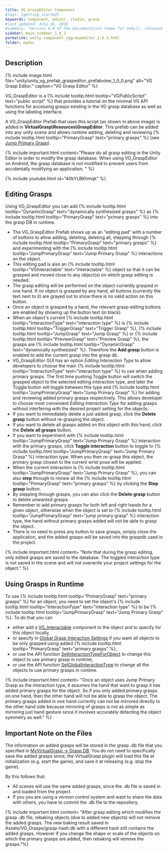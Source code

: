 ```yaml
---
title: VG_GraspEditor Component
#tags: [getting_started]
keywords: component, editor, studio, grasp
#last_updated: July 16, 2016
#summary: "Version 6.0 of the Documentation theme for Jekyll, released July 4, 2016, implements relative links so you can view the files offline or on any server without configuring urls and baseurls. Additionally, you can store pages in subdirectories. Templates for alerts and images are available."
sidebar: main_sidebar_1_6_3
permalink: unity_component_vggraspeditor.1.6.3.html
folder: mydoc
---
```


## Description 

{% include image.html file="unity/unity_vg_prefab_graspeditor_prefabview_1_0_0.png" alt="VG Grasp Editor." caption="VG Grasp Editor" %}

VG_GraspEditor is a {% include tooltip.html tooltip="VGPublicScript" text="public script" %} that provides a tutorial on the minimal VG API functions for accessing grasps existing in the VG grasp database as well as using the labeling interface. 

A VG_GraspEditor Prefab that uses this script (as shown in above image) is added in **VirtualGrasp\Resources\GraspEditor**. This prefab can be added into any unity scene and allows runtime adding, deleting and reviewing {% include tooltip.html tooltip="PrimaryGrasp" text="primary grasps" %} (see [Jump Primary Grasp](grasp_interaction.1.6.3.html#grasp-interaction-type)). 

{% include important.html content="Please do all grasp editing in the Unity Editor in order to modify the grasp database. When using VG_GraspEditor on Android, the grasp database is not modified to prevent users from accidentally modifying an application. " %}

{% include youtube.html id="40kYLBKhmqk" %}

## Editing Grasps

Using VG_GraspEditor you can add {% include tooltip.html tooltip="DynamicGrasp" text="dynamically synthesized grasps" %} as {% include tooltip.html tooltip="PrimaryGrasp" text="primary grasps" %} into the grasp DB in runtime. 

* The VG_GraspEditor Prefab shows up as an "editing pad" with a number of buttons to allow adding, deleting, deleting all, stepping through {% include tooltip.html tooltip="PrimaryGrasp" text="primary grasps" %} and experimenting with the {% include tooltip.html tooltip="JumpPrimaryGrasp" text="Jump Primary Grasp" %} interactions on the object.
* This editing pad is also an {% include tooltip.html tooltip="VGInteractable" text="interactable" %} object so that it can be grasped and moved close to any object(s) on which grasp editing is needed.
* The grasp editing will be performed on the object currently grasped in one hand. If no object is grasped by any hand, all buttons (currently the text next to it) are grayed out to show there is no valid action on this button.
* Once an object is grasped by a hand, the relevant grasp editing buttons are enabled by showing up the button text (in black).
* When an object's current {% include tooltip.html tooltip="InteractionType" text="interaction type" %} is {% include tooltip.html tooltip="TriggerGrasp" text="Trigger Grasp" %}, {% include tooltip.html tooltip="JumpGrasp" text="Jump Grasp" %} or {% include tooltip.html tooltip="PreviewGrasp" text="Preview Grasp" %}, the grasps are {% include tooltip.html tooltip="DynamicGrasp" text="dynamically synthesized" %}. Therefore the **Add grasp** button is enabled to add the current grasp into the grasp db.
* VG_GraspEditor GUI has an option _Editing Interaction Type_ to allow developers to choose the main {% include tooltip.html tooltip="InteractionType" text="interaction type" %} to use when adding primary grasps. The first time pushing Toggle button will switch the grasped object to the selected editing interaction type, and later the Toggle button will toggle between this type and {% include tooltip.html tooltip="JumpPrimaryGrasp" text="Jump Primary Grasp" %} for adding and reviewing added primary grasps respectively. This allows developer to choose most convenient _Editing Interaction Type_ for adding grasps without interfering with the desired project setting for the objects.
* If you want to immediately delete a just added grasp, click the **Delete grasp** button without re-grasping the object. 
* If you want to delete all grasps added on this object with this hand, click the **Delete all grasps** button.
* If you want to experiment with {% include tooltip.html tooltip="JumpPrimaryGrasp" text="Jump Primary Grasp" %} interaction with the primary grasps, click **Toggle interaction** button to toggle to {% include tooltip.html tooltip="JumpPrimaryGrasp" text="Jump Primary Grasp" %} interaction type. When you then re-grasp this object, the primary grasp closest to the current wrist pose will be applied. 
* When the current interaction is {% include tooltip.html tooltip="JumpPrimaryGrasp" text="Jump Primary Grasp" %}, you can also **step** through to review all the {% include tooltip.html tooltip="PrimaryGrasp" text="primary grasps" %} by clicking the **Step grasp** button. 
* By stepping through grasps, you can also click the **Delete grasp** button to delete unwanted grasps.
* Remember to add primary grasps for both left and right hands for a given object, otherwise when the object is set to {% include tooltip.html tooltip="JumpPrimaryGrasp" text="jump primary grasp" %} interaction type, the hand without primary grasps added will not be able to grasp the object.
* There is no need to press any button to save grasps, simply close the application, and the added grasps will be saved into the graspdb used in the project.

{% include important.html content= "Note that during the grasp editing, only edited grasps are saved to the database. The toggled interaction type is not saved in the scene and will not overwrite your project settings for the object." %} 

## Using Grasps in Runtime

To use {% include tooltip.html tooltip="PrimaryGrasp" text="primary grasps" %} for an object, you need to set the object's {% include tooltip.html tooltip="InteractionType" text="interaction type" %} to be {% include tooltip.html tooltip="JumpPrimaryGrasp" text="Jump Primary Grasp" %}. To do that you can
* either add a [VG_Interactable](unity_component_vginteractable.1.6.3.html) component to the object and to specify for this object locally, 
* or specify in [Global Grasp Interaction Settings](unity_component_myvirtualgrasp.1.6.3.html#global-grasp-interaction-settings) if you want all objects to be only grasped using added {% include tooltip.html tooltip="PrimaryGrasp" text="primary grasps" %},
* or use the API function [SetInteractionTypeForObject](virtualgrasp_unityapi.1.6.3.html#vg_controllersetinteractiontypeforobject) to change this object to use primary grasp in runtime,
* or use the API function [SetGlobalInteractionType](virtualgrasp_unityapi.1.6.3.html#vg_controllersetglobalinteractiontype) to change all the objects to use primary grasps in runtime.

{% include important.html content= "Once an object uses Jump Primary Grasp as the interaction type, it assumes the hand that want to grasp it has added primary grasps for the object. So if you only added primary grasps on one hand, then the other hand will not be able to grasp the object. The primary grasps added in one hand currently can not be mirrored directly to the other hand side because mirroring of grasps is not as simple as mirroring just hand gesture since it involves accurately detecting the object symmetry as well." %} 

## Important Note on the Files

The information on added grasps will be stored in the grasp .db file that you specified in [MyVirtualGrasp -> Grasp DB](unity_component_myvirtualgrasp.1.6.3.html#grasp-db). You do not need to specifically save the added grasps since, 
the VirtualGrasp plugin will load this file at initialization (e.g. start the game), and save it at releasing (e.g. stop the game). 

By this follows that:

* All scenes will use the same added grasps, since the .db file is saved in and loaded from the project.
* If you you are using a version control system and want to share the data with others, you have to commit the .db file to the repository.

{% include important.html content= "After grasp editing which modifies the grasp .db file, rebaking objects (due to added new objects) will not remove the added grasps. The new baking result saved in Assets/VG_Grasps/grasp-hash.db with a different hash still contains the added grasps. However if you change the shape or scale of the objects on which the primary grasps are added, then rebaking will remove the grasps."%} 
